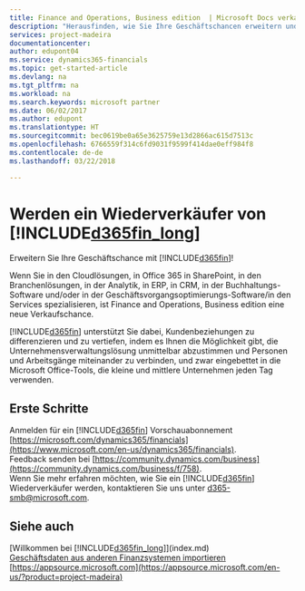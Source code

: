 ```yaml
---
title: Finance and Operations, Business edition  | Microsoft Docs verkaufen
description: "Herausfinden, wie Sie Ihre Geschäftschancen erweitern und ein Microsoft Partner und D Finance and Operations, Business edition Wiederverkäufer werden."
services: project-madeira
documentationcenter: 
author: edupont04
ms.service: dynamics365-financials
ms.topic: get-started-article
ms.devlang: na
ms.tgt_pltfrm: na
ms.workload: na
ms.search.keywords: microsoft partner
ms.date: 06/02/2017
ms.author: edupont
ms.translationtype: HT
ms.sourcegitcommit: bec0619be0a65e3625759e13d2866ac615d7513c
ms.openlocfilehash: 6766559f314c6fd9031f9599f414dae0eff984f8
ms.contentlocale: de-de
ms.lasthandoff: 03/22/2018

---
```

# <a name="become-a-reseller-of-included365finlongincludesd365finlongmdmd"></a>Werden ein Wiederverkäufer von [!INCLUDE[d365fin_long](includes/d365fin_long_md.md)]
Erweitern Sie Ihre Geschäftschance mit [!INCLUDE[d365fin](includes/d365fin_md.md)]!  

Wenn Sie in den Cloudlösungen, in Office 365 in SharePoint, in den Branchenlösungen, in der Analytik, in ERP, in CRM, in der Buchhaltungs-Software und/oder in der Geschäftsvorgangsoptimierungs-Software/in den Services spezialisieren, ist Finance and Operations, Business edition eine neue Verkaufschance.   

[!INCLUDE[d365fin](includes/d365fin_md.md)] unterstützt Sie dabei, Kundenbeziehungen zu differenzieren und zu vertiefen, indem es Ihnen die Möglichkeit gibt, die Unternehmensverwaltungslösung unmittelbar abzustimmen und Personen und Arbeitsgänge miteinander zu verbinden, und zwar eingebettet in die Microsoft Office-Tools, die kleine und mittlere Unternehmen jeden Tag verwenden.  

## <a name="get-started"></a>Erste Schritte
Anmelden für ein [!INCLUDE[d365fin](includes/d365fin_md.md)] Vorschauabonnement [https://microsoft.com/dynamics365/financials](https://www.microsoft.com/en-us/dynamics365/financials).  
Feedback senden bei [https://community.dynamics.com/business](https://community.dynamics.com/business/f/758).  
Wenn Sie mehr erfahren möchten, wie Sie ein [!INCLUDE[d365fin](includes/d365fin_md.md)] Wiederverkäufer werden, kontaktieren Sie uns unter [d365-smb@microsoft.com](mailto:d365-smb@microsoft.com).  

## <a name="see-also"></a>Siehe auch
[Willkommen bei [!INCLUDE[d365fin_long](includes/d365fin_long_md.md)]](index.md)  
[Geschäftsdaten aus anderen Finanzsystemen importieren](upload-data.md)  
[https://appsource.microsoft.com](https://appsource.microsoft.com/en-us/?product=project-madeira)  

